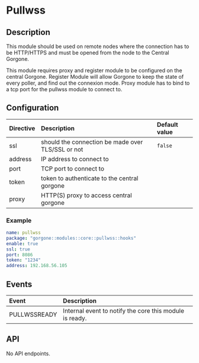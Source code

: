 # Pullwss

## Description

This module should be used on remote nodes where the connection has to be HTTP/HTTPS and must be opened from the node to the Central Gorgone.

This module requires proxy and register module to be configured on the central Gorgone.
Register Module will allow Gorgone to keep the state of every poller, and find out the connexion mode. 
Proxy module has to bind to a tcp port for the pullwss module to connect to.

## Configuration

| Directive | Description                                                   | Default value |
|:----------|:--------------------------------------------------------------|:--------------|
| ssl       | should the connection be made over TLS/SSL or not                 | `false`       |
| address   | IP address to connect to                                      |               |
| port      | TCP port to connect to                                        |               |
| token     | token to authenticate to the central gorgone                  |               |
| proxy     | HTTP(S) proxy to access central gorgone                       |               |

### Example

```yaml
name: pullwss
package: "gorgone::modules::core::pullwss::hooks"
enable: true
ssl: true
port: 8086
token: "1234"
address: 192.168.56.105
```

## Events

| Event          | Description                                             |
|:---------------|:--------------------------------------------------------|
| PULLWSSREADY   | Internal event to notify the core this module is ready. |

## API

No API endpoints.
